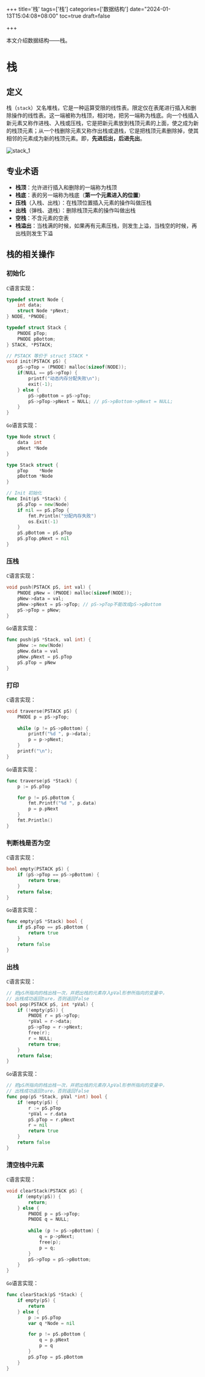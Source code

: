 +++
title='栈'
tags=['栈']
categories=['数据结构']
date="2024-01-13T15:04:08+08:00"
toc=true
draft=false

+++

本文介绍数据结构——栈。<!--more-->

# 栈

## 定义

栈（`stack`）又名堆栈，它是一种运算受限的线性表。限定仅在表尾进行插入和删除操作的线性表。这一端被称为栈顶，相对地，把另一端称为栈底。向一个栈插入新元素又称作进栈、入栈或压栈，它是把新元素放到栈顶元素的上面，使之成为新的栈顶元素；从一个栈删除元素又称作出栈或退栈，它是把栈顶元素删除掉，使其相邻的元素成为新的栈顶元素。即，**先进后出，后进先出**。

![stack_1](https://blog.imw7.com/images/data_structure/stack/stack_1.png)

## 专业术语

* **栈顶**：允许进行插入和删除的一端称为栈顶
* **栈底**：表的另一端称为栈底（**第一个元素进入的位置**）
* **压栈**（入栈、出栈）：在栈顶位置插入元素的操作叫做压栈
* **出栈**（弹栈、退栈）：删除栈顶元素的操作叫做出栈
* **空栈**：不含元素的空表
* **栈溢出**：当栈满的时候，如果再有元素压栈，则发生上溢，当栈空的时候，再出栈则发生下溢

## 栈的相关操作

### 初始化

`C`语言实现：

```c
typedef struct Node {
    int data;
    struct Node *pNext;
} NODE, *PNODE;

typedef struct Stack {
    PNODE pTop;
    PNODE pBottom;
} STACK, *PSTACK;

// PSTACK 等价于 struct STACK *
void init(PSTACK pS) {
    pS->pTop = (PNODE) malloc(sizeof(NODE));
    if(NULL == pS->pTop) {
        printf("动态内存分配失败\n");
        exit(-1);
    } else {
        pS->pBottom = pS->pTop;
        pS->pTop->pNext = NULL; // pS->pBottom->pNext = NULL;
    }
}
```

`Go`语言实现：

```go
type Node struct {
	data  int
	pNext *Node
}

type Stack struct {
	pTop    *Node
	pBottom *Node
}

// Init 初始化
func Init(pS *Stack) {
	pS.pTop = new(Node)
	if nil == pS.pTop {
		fmt.Println("分配内存失败")
		os.Exit(-1)
	}
	pS.pBottom = pS.pTop
	pS.pTop.pNext = nil
}
```

### 压栈

`C`语言实现：

```c
void push(PSTACK pS, int val) {
    PNODE pNew = (PNODE) malloc(sizeof(NODE));
    pNew->data = val;
    pNew->pNext = pS->pTop; // pS->pTop不能改成pS->pBottom
    pS->pTop = pNew;
}
```

`Go`语言实现：

```go
func push(pS *Stack, val int) {
	pNew := new(Node)
	pNew.data = val
	pNew.pNext = pS.pTop
	pS.pTop = pNew
}
```

### 打印

`C`语言实现：

```c
void traverse(PSTACK pS) {
    PNODE p = pS->pTop;
    
    while (p != pS->pBottom) {
        printf("%d ", p->data);
        p = p->pNext;
    }
    printf("\n");
}
```

`Go`语言实现：

```go
func traverse(pS *Stack) {
	p := pS.pTop

	for p != pS.pBottom {
		fmt.Printf("%d ", p.data)
		p = p.pNext
	}
	fmt.Println()
}
```

### 判断栈是否为空

`C`语言实现：

```c
bool empty(PSTACK pS) {
    if (pS->pTop == pS->pBottom) {
        return true;
    }
    return false;
}
```

`Go`语言实现：

```go
func empty(pS *Stack) bool {
	if pS.pTop == pS.pBottom {
		return true
	}
	return false
}
```

### 出栈

`C`语言实现：

```c
// 把pS所指向的栈出栈一次，并把出栈的元素存入pVal形参所指向的变量中，
// 出栈成功返回ture，否则返回false
bool pop(PSTACK pS, int *pVal) {
    if (!empty(pS)) {
        PNODE r = pS->pTop;
        *pVal = r->data;
        pS->pTop = r->pNext;
        free(r);
        r = NULL;
        return true;
    }
    return false;
}
```

`Go`语言实现：

```go
// 把pS所指向的栈出栈一次，并把出栈的元素存入pVal形参所指向的变量中，
// 出栈成功返回ture，否则返回false
func pop(pS *Stack, pVal *int) bool {
	if !empty(pS) {
		r := pS.pTop
		*pVal = r.data
		pS.pTop = r.pNext
		r = nil
		return true
	}
	return false
}
```

### 清空栈中元素

`C`语言实现：

```c
void clearStack(PSTACK pS) {
    if (empty(pS)) {
        return;
    } else {
        PNODE p = pS->pTop;
        PNODE q = NULL;
        
        while (p != pS->pBottom) {
            q = p->pNext;
            free(p);
            p = q;
        }
        pS->pTop = pS->pBottom;
    }
}
```

`Go`语言实现：

```go
func clearStack(pS *Stack) {
	if empty(pS) {
		return
	} else {
		p := pS.pTop
		var q *Node = nil

		for p != pS.pBottom {
			q = p.pNext
			p = q
		}
		pS.pTop = pS.pBottom
	}
}
```

